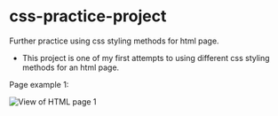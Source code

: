 # css-practice-project
Further practice using css styling methods for html page.

* This project is one of my first attempts to using different css styling methods for an html page.

Page example 1:

<img src="./screenshots-of-page/htmlImage1.JPG" alt="View of HTML page 1">
